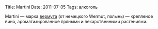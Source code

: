 Title: Martini
Date: 2011-07-05
Tags: алкоголь

<div class="text">Martini — марка <a href="http://ru.wikipedia.org/wiki/%D0%92%D0%B5%D1%80%D0%BC%D1%83%D1%82">вермута</a> (от немецкого Wermut, полынь) — крепленое вино, ароматизированное пряными и лекарственными растениями.</div>